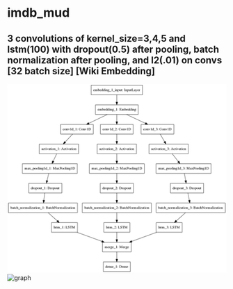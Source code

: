 # imdb_mud

## 3 convolutions of kernel_size=3,4,5 and lstm(100) with dropout(0.5) after pooling, batch normalization after pooling, and l2(.01) on convs [32 batch size] [Wiki Embedding]

![diagram](https://github.com/ayenter/imdb_mud/blob/master/model_25/m25_diagram.png)
![graph](https://github.com/ayenter/imdb_mud/blob/master/model_25/m25_r1_e10_graph.png)